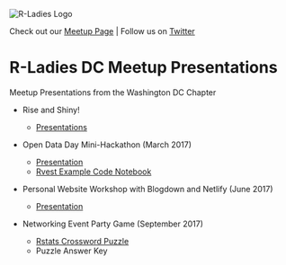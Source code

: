 ![R-Ladies Logo](/imgs/R-LadiesGlobal_banner.png)

Check out our [Meetup Page](https://www.meetup.com/rladies-dc/) |
Follow us on [Twitter](https://twitter.com/RLadiesDC)

# R-Ladies DC Meetup Presentations

Meetup Presentations from the Washington DC Chapter

- Rise and Shiny!
  - [Presentations](https://github.com/rladies/meetup-presentations_dc/tree/master/RiseAndShiny)

- Open Data Day Mini-Hackathon (March 2017)
  - [Presentation](https://github.com/rladies/meetup-presentations_dc/blob/master/RLadiesDCOpenDataDay2017.pdf)
  - [Rvest Example Code Notebook](https://github.com/rladies/meetup-presentations_dc/blob/master/rvest_basics.Rmd)

- Personal Website Workshop with Blogdown and Netlify (June 2017)
  - [Presentation](https://github.com/rladies/meetup-presentations_dc/blob/master/BlogdownNetlifyWorkshop-2017/RLadiesDC-PersonalWebsiteWkshp-June2017.pdf)
  
- Networking Event Party Game (September 2017)
  - [Rstats Crossword Puzzle](https://github.com/rladies/meetup-presentations_dc/blob/master/NetworkingCrosswordPuzzle-2017/R-Ladies%20Crossword%20Puzzle%20Challenge.pdf)
  - Puzzle Answer Key
